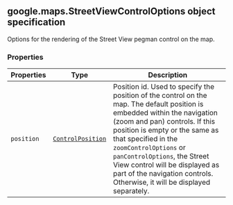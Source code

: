<h2 id="StreetViewControlOptions">
google.maps.StreetViewControlOptions
object specification
</h2><p>Options for the rendering of the Street View pegman control on the map.</p><h3>Properties</h3><table summary="interface StreetViewControlOptions - Properties" width="100%">
<thead>
<tr><th>Properties</th>
<th>Type</th>
<th>Description</th>
</tr></thead>
<tbody>
<tr>
<td><code>position</code></td>
<td><code><a href="#ControlPosition">ControlPosition</a></code></td>
<td>Position id. Used to specify the position of the control on the map. The default position is embedded within the navigation (zoom and pan) controls. If this position is empty or the same as that specified in the <code>zoomControlOptions</code> or <code>panControlOptions</code>, the Street View control will be displayed as part of the navigation controls. Otherwise, it will be displayed separately.</td>
</tr>
</tbody>
</table>